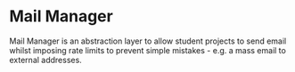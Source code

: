 Mail Manager
============

Mail Manager is an abstraction layer to allow student projects to send email whilst imposing rate limits to prevent simple mistakes - e.g. a mass email to external addresses.